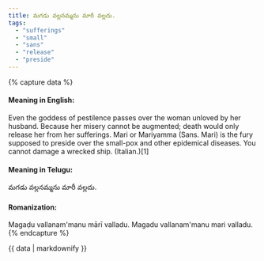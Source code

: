 ```yaml
---
title: మగడు వల్లనమ్మను మారీ వల్లదు.
tags:
  - "sufferings"
  - "small"
  - "sans"
  - "release"
  - "preside"
---
```


{% capture data %}
#### Meaning in English:
Even the goddess of pestilence passes over the woman unloved by her husband.
Because her misery cannot be augmented; death would only release her from her sufferings. Mari or Mariyamma (Sans. Mari) is the fury supposed to preside over the small-pox and other epidemical diseases.
You cannot damage a wrecked ship. (Italian.)[1]

#### Meaning in Telugu:
మగడు వల్లనమ్మను మారీ వల్లదు.

#### Romanization:
Magaḍu vallanam'manu mārī valladu.
Magadu vallanam'manu mari valladu.
{% endcapture %}

{{ data | markdownify }}

